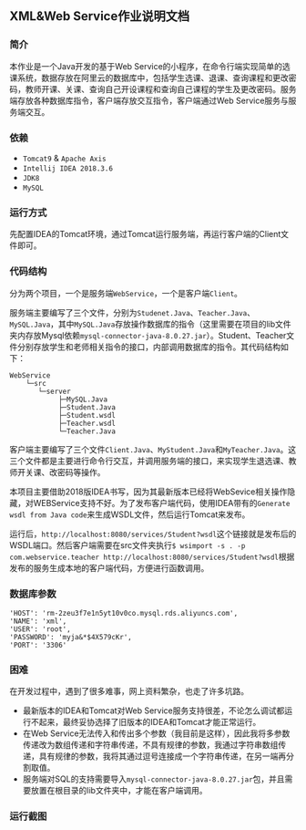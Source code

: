 ## XML&Web Service作业说明文档

### 简介

本作业是一个Java开发的基于Web Service的小程序，在命令行端实现简单的选课系统，数据存放在阿里云的数据库中，包括学生选课、退课、查询课程和更改密码，教师开课、关课、查询自己开设课程和查询自己课程的学生及更改密码。服务端存放各种数据库指令，客户端存放交互指令，客户端通过Web Service服务与服务端交互。

### 依赖

- `Tomcat9` & `Apache Axis`
- `Intellij IDEA 2018.3.6`
- `JDK8`
- `MySQL`

### 运行方式

先配置IDEA的Tomcat环境，通过Tomcat运行服务端，再运行客户端的Client文件即可。

### 代码结构

分为两个项目，一个是服务端`WebService`，一个是客户端`Client`。

服务端主要编写了三个文件，分别为`Studenet.Java`、`Teacher.Java`、`MySQL.Java`，其中`MySQL.Java`存放操作数据库的指令（这里需要在项目的lib文件夹内存放Mysql依赖`mysql-connector-java-8.0.27.jar`）。Student、Teacher文件分别存放学生和老师相关指令的接口，内部调用数据库的指令。其代码结构如下：

```shell
WebService
    └─src
       └─server
       		├─MySQL.Java
            ├─Student.Java
            ├─Student.wsdl
            ├─Teacher.wsdl
            └─Teacher.Java
```

客户端主要编写了三个文件`Client.Java`、`MyStudent.Java`和`MyTeacher.Java`。这三个文件都是主要进行命令行交互，并调用服务端的接口，来实现学生退选课、教师开关课、改密码等操作。

本项目主要借助2018版IDEA书写，因为其最新版本已经将WebSevice相关操作隐藏，对WEBService支持不好。为了发布客户端代码，使用IDEA带有的`Generate wsdl from Java code`来生成WSDL文件，然后运行Tomcat来发布。

运行后，`http://localhost:8080/services/Student?wsdl`这个链接就是发布后的WSDL端口。然后客户端需要在src文件夹执行`$ wsimport -s . -p com.webservice.teacher http://localhost:8080/services/Student?wsdl`根据发布的服务生成本地的客户端代码，方便进行函数调用。

### 数据库参数

```
'HOST': 'rm-2zeu3f7e1n5yt10v0co.mysql.rds.aliyuncs.com',
'NAME': 'xml',
'USER': 'root',
'PASSWORD': 'myja&*$4X579cKr',
'PORT': '3306'
```

### 困难

在开发过程中，遇到了很多难事，网上资料繁杂，也走了许多坑路。

- 最新版本的IDEA和Tomcat对Web Service服务支持很差，不论怎么调试都运行不起来，最终妥协选择了旧版本的IDEA和Tomcat才能正常运行。
- 在Web Service无法传入和传出多个参数（我目前是这样），因此我将多参数传递改为数组传递和字符串传递，不具有规律的参数，我通过字符串数组传递，具有规律的参数，我将其通过逗号连接成一个字符串传递，在另一端再分割取值。
- 服务端对SQL的支持需要导入`mysql-connector-java-8.0.27.jar`包，并且需要放置在根目录的lib文件夹中，才能在客户端调用。

### 运行截图









